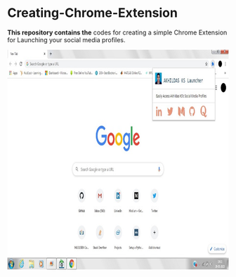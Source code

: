 # Creating-Chrome-Extension

**This repository contains the** codes for creating a simple Chrome Extension for Launching your social media profiles.

<img src="https://github.com/akhilaku/Creating-Chrome-Extension/blob/master/Akhil%20Launcher.jpg" width="900" height="500">
